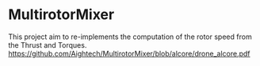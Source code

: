# MultirotorMixer

This project aim to re-implements the computation of the rotor speed from the Thrust and Torques. 
https://github.com/Aightech/MultirotorMixer/blob/alcore/drone_alcore.pdf
